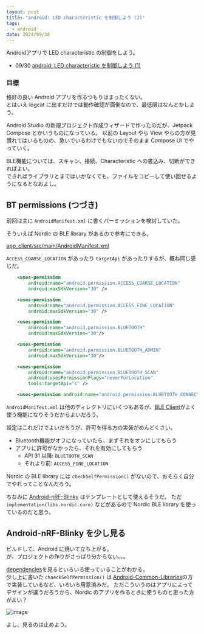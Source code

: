```yaml
---
layout: post
title: "android: LED characteristic を制御しよう (2)"
tags:
  - android
date: 2024/09/30
---
```


Androidアプリで LED characteristic の制御をしよう。

* 09/30 [android: LED characteristic を制御しよう (1)](20240930-and.md)

### 目標

格好の良い Android アプリを作るつもりはまったくない。  
とはいえ logcat に出すだけでは動作確認が面倒なので、最低限はなんとかしよう。

Android Studio の新規プロジェクト作成ウィザードで作ったのだが、Jetpack Compose とかいうものになっている。
以前の Layout やら View やらの方が見慣れてはいるものの、急いでいるわけでもないのでそのまま Compose UI でやっていく。

BLE機能については、スキャン、接続、Characteristic への書込み、切断ができればよい。  
できればライブラリとまではいかなくても、ファイルをコピーして使い回せるようになるとなおよし。

## BT permissions (つづき)

前回は主に `AndroidManifest.xml` に書くパーミッションを検討していた。

そういえば Nordic の BLE library があるので参考にできる。

[app_client/src/main/AndroidManifest.xml](https://github.com/NordicSemiconductor/Kotlin-BLE-Library/blob/a3ce8abcb173e28c4e5aaf55399afa621288d140/app_client/src/main/AndroidManifest.xml)

`ACCESS_COARSE_LOCATION` があったり `targetApi` があったりするが、概ね同じ感じだ。

```xml
    <uses-permission
        android:name="android.permission.ACCESS_COARSE_LOCATION"
        android:maxSdkVersion="30" />

    <uses-permission
        android:name="android.permission.ACCESS_FINE_LOCATION"
        android:maxSdkVersion="30" />

    <uses-permission
        android:name="android.permission.BLUETOOTH"
        android:maxSdkVersion="30"/>

    <uses-permission
        android:name="android.permission.BLUETOOTH_ADMIN"
        android:maxSdkVersion="30"/>

    <uses-permission
        android:name="android.permission.BLUETOOTH_SCAN"
        android:usesPermissionFlags="neverForLocation"
        tools:targetApi="s" />

    <uses-permission android:name="android.permission.BLUETOOTH_CONNECT" />
```

`AndroidManifest.xml` は他のディレクトリにいくつもあるが、[BLE Client](https://github.com/NordicSemiconductor/Kotlin-BLE-Library/tree/a3ce8abcb173e28c4e5aaf55399afa621288d140?tab=readme-ov-file#ble-client)がよく使う機能になりそうだからよいだろう。

設定はこれだけでよいだろうが、許可を得る方の実装がめんどくさい。

* Bluetooth機能がオフになっていたら、まずそれをオンにしてもらう
* アプリに許可がなかったら、それを有効にしてもらう
  * API 31 以降: `BLUETOOTH_SCAN`
  * それより前: `ACCESS_FINE_LOCATION`

Nordic の BLE library には `checkSelfPermission()` がないので、おそらく自分でやれってことなんだろう。

ちなみに [Android-nRF-Blinky](https://github.com/NordicSemiconductor/Android-nRF-Blinky) はテンプレートとして使えるそうだ。
ただ `implementation(libs.nordic.core)` などがあるので Nordic BLE library を使っているのだと思う。

## Android-nRF-Blinky を少し見る

ビルドして、Android に焼いて立ち上がる。  
が、プロジェクトの作りがさっぱり分からない。。。

[dependencies](https://github.com/NordicSemiconductor/Android-nRF-Blinky?tab=readme-ov-file#dependencies)を見るといろいろ使っていることがわかる。  
少し上に書いた `chaeckSelfPermission()` は [Android-Common-Libraries](https://github.com/NordicPlayground/Android-Common-Libraries)の方で実装しているなど、いろいろ用意済みだ。
ただこういうのはアプリによってデザインが違うだろうから、Nordic のアプリを作るときに使うものと思った方がよい？

![image](20240930b-1.png)

よし、見るのは止めよう。
